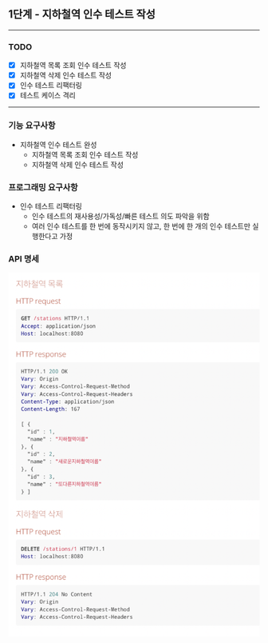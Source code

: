 ## 1단계 - 지하철역 인수 테스트 작성

---
### TODO
- [X] 지하철역 목록 조회 인수 테스트 작성
- [X] 지하철역 삭제 인수 테스트 작성
- [X] 인수 테스트 리팩터링
- [X] 테스트 케이스 격리
- ---
### 기능 요구사항
- 지하철역 인수 테스트 완성
  - 지하철역 목록 조회 인수 테스트 작성
  - 지하철역 삭제 인수 테스트 작성
### 프로그래밍 요구사항
- 인수 테스트 리팩터링
  - 인수 테스트의 재사용성/가독성/빠른 테스트 의도 파악을 위함
  - 여러 인수 테스트를 한 번에 동작시키지 않고, 한 번에 한 개의 인수 테스트만 실행한다고 가정
### API 명세
![](./image/step1_api_info.png)

